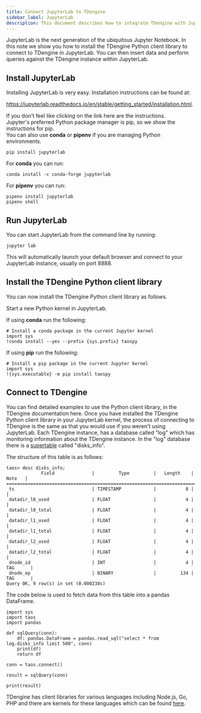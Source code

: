```yaml
---
title: Connect JupyterLab to TDengine
sidebar_label: JupyterLab
description: This document describes how to integrate TDengine with JupyterLab.
---
```


JupyterLab is the next generation of the ubiquitous Jupyter Notebook. In this note we show you how to install the TDengine Python client library to connect to TDengine in JupyterLab. You can then insert data and perform queries against the TDengine instance within JupyterLab.

## Install JupyterLab
Installing JupyterLab is very easy. Installation instructions can be found at:  

https://jupyterlab.readthedocs.io/en/stable/getting_started/installation.html.  

If you don't feel like clicking on the link here are the instructions.  
Jupyter's preferred Python package manager is pip, so we show the instructions for pip.  
You can also use **conda** or **pipenv** if you are managing Python environments.
````
pip install jupyterlab
````

For **conda** you can run:
````
conda install -c conda-forge jupyterlab
````

For **pipenv** you can run:
````
pipenv install jupyterlab
pipenv shell
````

## Run JupyterLab
You can start JupyterLab from the command line by running:
````
jupyter lab
````
This will automatically launch your default browser and connect to your JupyterLab instance, usually on port 8888.

## Install the TDengine Python client library
You can now install the TDengine Python client library as follows.  

Start a new Python kernel in JupyterLab.  

If using **conda** run the following:
````
# Install a conda package in the current Jupyter kernel
import sys
!conda install --yes --prefix {sys.prefix} taospy
````
If using **pip** run the following:
````
# Install a pip package in the current Jupyter kernel
import sys
!{sys.executable} -m pip install taospy
````

## Connect to TDengine
You can find detailed examples to use the Python client library, in the TDengine documentation here.
Once you have installed the TDengine Python client library in your JupyterLab kernel, the process of connecting to TDengine is the same as that you would use if you weren't using JupyterLab.
Each TDengine instance, has a database called "log" which has monitoring information about the TDengine instance.
In the "log" database there is a [supertable](https://docs.tdengine.com/taos-sql/stable/) called "disks_info".  

The structure of this table is as follows:
````
taos> desc disks_info;
             Field              |         Type         |   Length    |   Note   |
=================================================================================
 ts                             | TIMESTAMP            |           8 |          |
 datadir_l0_used                | FLOAT                |           4 |          |
 datadir_l0_total               | FLOAT                |           4 |          |
 datadir_l1_used                | FLOAT                |           4 |          |
 datadir_l1_total               | FLOAT                |           4 |          |
 datadir_l2_used                | FLOAT                |           4 |          |
 datadir_l2_total               | FLOAT                |           4 |          |
 dnode_id                       | INT                  |           4 | TAG      |
 dnode_ep                       | BINARY               |         134 | TAG      |
Query OK, 9 row(s) in set (0.000238s)
````

The code below is used to fetch data from this table into a pandas DataFrame.

````
import sys
import taos
import pandas

def sqlQuery(conn):
    df: pandas.DataFrame = pandas.read_sql("select * from log.disks_info limit 500", conn)
    print(df)
    return df

conn = taos.connect()

result = sqlQuery(conn)

print(result)
````

TDengine has client libraries for various languages including Node.js, Go, PHP and there are kernels for these languages which can be found [here](https://github.com/jupyter/jupyter/wiki/Jupyter-kernels).
